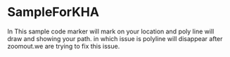 # SampleForKHA
In This sample code marker will mark on your location and poly line will draw and showing your path. in which issue is polyline
will disappear after zoomout.we are trying to fix this issue.
